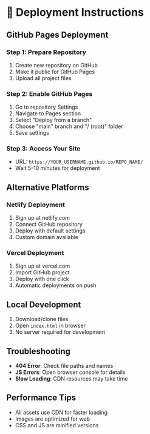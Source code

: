 # 🚀 Deployment Instructions

## GitHub Pages Deployment

### Step 1: Prepare Repository
1. Create new repository on GitHub
2. Make it public for GitHub Pages
3. Upload all project files

### Step 2: Enable GitHub Pages
1. Go to repository Settings
2. Navigate to Pages section
3. Select "Deploy from a branch"
4. Choose "main" branch and "/ (root)" folder
5. Save settings

### Step 3: Access Your Site
- URL: `https://YOUR_USERNAME.github.io/REPO_NAME/`
- Wait 5-10 minutes for deployment

## Alternative Platforms

### Netlify Deployment
1. Sign up at netlify.com
2. Connect GitHub repository
3. Deploy with default settings
4. Custom domain available

### Vercel Deployment
1. Sign up at vercel.com
2. Import GitHub project
3. Deploy with one click
4. Automatic deployments on push

## Local Development

1. Download/clone files
2. Open `index.html` in browser
3. No server required for development

## Troubleshooting

- **404 Error**: Check file paths and names
- **JS Errors**: Open browser console for details  
- **Slow Loading**: CDN resources may take time

## Performance Tips

- All assets use CDN for faster loading
- Images are optimized for web
- CSS and JS are minified versions